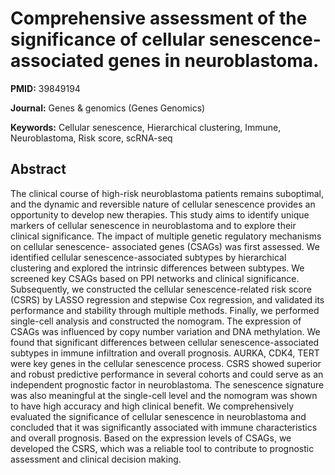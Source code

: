# Comprehensive assessment of the significance of cellular senescence-associated genes in neuroblastoma.

**PMID:** 39849194

**Journal:** Genes & genomics (Genes Genomics)

**Keywords:** Cellular senescence, Hierarchical clustering, Immune, Neuroblastoma, Risk score, scRNA-seq

## Abstract

The clinical course of high-risk neuroblastoma patients remains suboptimal, and the dynamic and
reversible nature of cellular senescence provides an opportunity to develop new therapies.  This
study aims to identify unique markers of cellular senescence in neuroblastoma and to explore their
clinical significance.  The impact of multiple genetic regulatory mechanisms on cellular senescence-
associated genes (CSAGs) was first assessed. We identified cellular senescence-associated subtypes
by hierarchical clustering and explored the intrinsic differences between subtypes. We screened key
CSAGs based on PPI networks and clinical significance. Subsequently, we constructed the cellular
senescence-related risk score (CSRS) by LASSO regression and stepwise Cox regression, and validated
its performance and stability through multiple methods. Finally, we performed single-cell analysis
and constructed the nomogram.  The expression of CSAGs was influenced by copy number variation and
DNA methylation. We found that significant differences between cellular senescence-associated
subtypes in immune infiltration and overall prognosis. AURKA, CDK4, TERT were key genes in the
cellular senescence process. CSRS showed superior and robust predictive performance in several
cohorts and could serve as an independent prognostic factor in neuroblastoma. The senescence
signature was also meaningful at the single-cell level and the nomogram was shown to have high
accuracy and high clinical benefit.  We comprehensively evaluated the significance of cellular
senescence in neuroblastoma and concluded that it was significantly associated with immune
characteristics and overall prognosis. Based on the expression levels of CSAGs, we developed the
CSRS, which was a reliable tool to contribute to prognostic assessment and clinical decision making.
